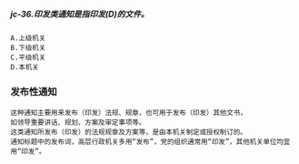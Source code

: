 ##### jc-36.印发类通知是指印发(D)的文件。
    A.上级机关
    B.下级机关
    C.平级机关
    D.本机关

### 发布性通知
    这种通知主要用来发布（印发）法规、规章，也可用于发布（印发）其他文书，
    如领导重要讲话、规划、方案及审定事项等。
    这类通知所发布（印发）的法规规章及方案等，是由本机关制定或授权制订的。
    通知标题中的发布词，高层行政机关多用“发布”，党的组织通常用“印发”，其他机关单位均宜用“印发”。    